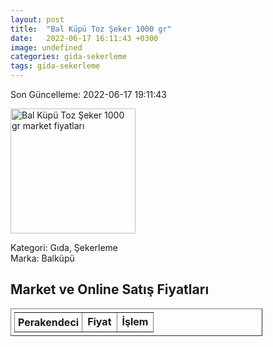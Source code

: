 ```yaml
---
layout: post
title:  "Bal Küpü Toz Şeker 1000 gr"
date:   2022-06-17 16:11:43 +0300
image: undefined
categories: gida-sekerleme
tags: gida-sekerleme
---
```


Son Güncelleme: 2022-06-17 19:11:43

<img src="undefined" width="200" alt="Bal Küpü Toz Şeker 1000 gr market fiyatları" />

Kategori: Gıda, Şekerleme
<br />
Marka: Balküpü

<h2>Market ve Online Satış Fiyatları</h2>

<table border="1" style="padding: 5px;width:80%;">
  <tr>
    <td style="padding: 5px;"><strong>Perakendeci</strong></td>
    <td><strong>Fiyat</strong></td>
    <td><strong>İşlem</strong></td>
  </tr>
  
</table>
